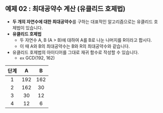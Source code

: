 ## 예제 02 : 최대공약수 계산 (유클리드 호제법)
- **두 개의 자연수에 대한 최대공약수**를 구하는 대표적인 알고리즘으로는 유클리드 호제법이 있습니다.
- **유클리드 호제법**
  - 두 자연수 A, B (A > B)에 대하여 A를 B로 나눈 나머지를 R이라고 합시다.
  - 이 때 A와 B의 최대공약수는 B와 R의 최대공약수와 같습니다.
- 유클리드 호제법의 아이디어를 그대로 재귀 함수로 작성할 수 있습니다.
  - `ex` GCD(192, 162)

| 단계 | A | B |
|:---:|:---:|:---:|
| 1 | 192 | 162 |
| 2 | 162 | 30  |
| 3 | 30  | 12  |
| 4 | 12  | 6   |